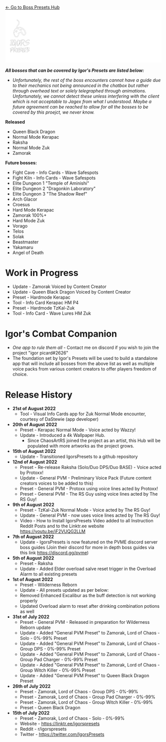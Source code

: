 [← Go to Boss Presets Hub](https://github.com/IgorsCC/afkwarden-presets/blob/master/readme.md)  
<img src="assets/imgs/Roadmap%20banner.png" width=500>   

_**All bosses that can be covered by Igor's Presets are listed below:**_  
 - *Unfortunately, the rest of the boss encounters cannot have a guide due to their mechanics not being announced in the chatbox but rather through overhead text or solely telegraphed through animations. Unfortunately, we cannot detect these unless interfering with the client which is not acceptable to Jagex from what I understood. Maybe a future agreement can be reached to allow for all the bosses to be covered by this proejct, we never know.*  

**Released**
- Queen Black Dragon
- Normal Mode Kerapac
- Raksha
- Normal Mode Zuk
- Zamorak

**Future bosses:**
- Fight Cave - Info Cards - Wave Safespots
- Fight Kiln - Info Cards - Wave Safespots
- Elite Dungeon 1 "Temple of Aminishi"  
- Elite Dungeon 2 "Dragonkin Laboratory"  
- Elite Dungeon 3 "The Shadow Reef"  
- Arch Glacor
- Croesus
- Hard Mode Kerapac
- Zamorak 100%+
- Hard Mode Zuk
- Vorago
- Telos
- Solak
- Beastmaster
- Yakamaru
- Angel of Death

# Work in Progress  
- Update - Zamorak Voiced by Content Creator
- Update - Queen Black Dragon Voiced by Content Creator
- Preset - Hardmode Kerapac
- Tool - Info Card Kerapac HM P4
- Preset - Hardmode TzKal-Zuk  
- Tool - Info Card - Wave Lures HM Zuk

# **Igor's Combat Companion**
  -  _One app to rule them all_ - Contact me on discord if you wish to join the project "igor picard#2626"  
  - The foundation set by Igor's Presets will be used to build a standalone app that will include all bosses from the above list as well as multiple voice packs from various content creators to offer players freedom of choice.
  
# Release History
- **21st of August 2022**
  - Tool - Visual Info Cards app for Zuk Normal Mode encounter, courtesy of DaStewie (app developer) 
- **20th of August 2022**
  - Preset - Kerapac Normal Mode - Voice acted by Wazzy!
  - Update - Introduced a 4k Wallpaper Hub.
    - Since ChaosArtRS joined the project as an artist, this Hub will be populated with more artworks as the project grows.
- **15th of August 2022**
  - Update - Transitioned IgorsPresets to a github repository
- **12nd of August 2022**
  - Preset - Re-release Raksha (Solo/Duo DPS/Duo BASE) - Voice acted by Protoxx!
  - Update - General PVM - Preliminary Voice Pack (Future content creators voices to be added to this)
  - Preset - General PVM - Protoxx using voice lines acted by Protoxx!
  - Preset - General PVM - The RS Guy using voice lines acted by The RS Guy!
- **9th of August 2022**
  - Preset - TzKal-Zuk Normal Mode - Voice acted by The RS Guy!
  - Update - General PVM - now uses voice lines acted by The RS Guy!
  - Video - How to Install IgorsPresets Video added to all Instruction Reddit Posts and to the Linktr.ee website  https://youtu.be/iF2VUQG2LLM
- **7th of August 2022**
  - Update - IgorsPresets is now featured on the PVME discord server boss guides (Join their discord for more in depth boss guides via this link https://discord.gg/pvme)
- **5th of August 2022**
  - Preset - Raksha
  - Update - Added Elder overload salve reset trigger in the Overload Alarm to all existing presets
- **1st of August 2022**
  - Preset - Wilderness Reborn
  - Update - All presets updated as per below:
  - Removed Enhanced Excalibur as the buff detection is not working properly
  - Updated Overload alarm to reset after drinking combination potions as well
- **31st of July 2022**
  - Preset - General PVM - Released in preparation for Wilderness Reborn update
  - Update - Added "General PVM Preset" to Zamorak, Lord of Chaos - Solo - 0%-99% Preset
  - Update - Added "General PVM Preset" to Zamorak, Lord of Chaos - Group DPS - 0%-99% Preset
  - Update - Added "General PVM Preset" to Zamorak, Lord of Chaos - Group Pad Charger - 0%-99% Preset
  - Update - Added "General PVM Preset" to Zamorak, Lord of Chaos - Group Witch Killer - 0%-99% Preset
  - Update - Added "General PVM Preset" to Queen Black Dragon Preset
- **26th of July 2022**
  - Preset - Zamorak, Lord of Chaos - Group DPS - 0%-99%
  - Preset - Zamorak, Lord of Chaos - Group Pad Charger - 0%-99%
  - Preset - Zamorak, Lord of Chaos - Group Witch Killer - 0%-99%
  - Preset - Queen Black Dragon
- **15th of July 2022**
  - Preset - Zamorak, Lord of Chaos - Solo - 0%-99%
  - Website - https://linktr.ee/igorspresets
  - Reddit - r/igorspresets
  - Twitter - https://twitter.com/IgorsPresets
